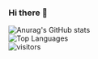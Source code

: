 ### Hi there 👋

<!--
**andyj1/andyj1** is a ✨ _special_ ✨ repository because its `README.md` (this file) appears on your GitHub profile.

Here are some ideas to get you started:

- 🔭 I’m currently working on ...
- 🌱 I’m currently learning ...
- 👯 I’m looking to collaborate on ...
- 🤔 I’m looking for help with ...
- 💬 Ask me about ...
- 📫 How to reach me: ...
- 😄 Pronouns: ...
- ⚡ Fun fact: ...
-->

![Anurag's GitHub stats](https://github-readme-stats.vercel.app/api?username=andyj1&show_icons=true&count_private=true)
<br />
![Top Languages](https://github-readme-stats.vercel.app/api/top-langs/?username=andyj1&layout=compact)
<br />
    ![visitors](https://visitor-badge.glitch.me/badge?page_id=andyj1.count_visitors)
